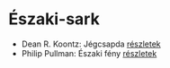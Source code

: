 # Északi-sark

- Dean R. Koontz: Jégcsapda [részletek](_details/Dean%20R.%20Koontz.md#id_1083)
- Philip Pullman: Északi fény [részletek](_details/Philip%20Pullman.md#id_1219)